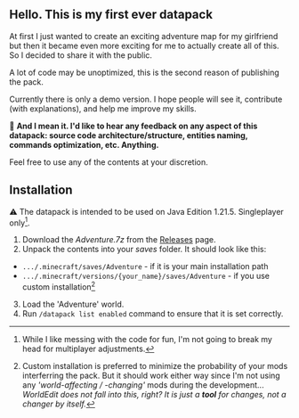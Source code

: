 ## Hello. This is my first ever datapack

At first I just wanted to create an exciting adventure map for my girlfriend but then it became even more exciting for me to actually create all of this.
So I decided to share it with the public.

A lot of code may be unoptimized, this is the second reason of publishing the pack.

Currently there is only a demo version. I hope people will see it, contribute (with explanations), and help me improve my skills.

:pushpin: **And I mean it. I'd like to hear any feedback on any aspect of this datapack: source code architecture/structure, entities naming, commands optimization, etc. Anything.**

Feel free to use any of the contents at your discretion.

## Installation

:warning: The datapack is intended to be used on Java Edition 1.21.5. Singleplayer only[^1].

1. Download the _Adventure.7z_ from the [Releases](https://github.com/bl1te/MCJ-datapack-attempt/releases) page.
2. Unpack the contents into your _saves_ folder. It should look like this:

- `.../.minecraft/saves/Adventure` - if it is your main installation path
- `.../.minecraft/versions/{your_name}/saves/Adventure` - if you use custom installation[^2]

3. Load the 'Adventure' world.
4. Run `/datapack list enabled` command to ensure that it is set correctly.

[^1]: While I like messing with the code for fun, I'm not going to break my head for multiplayer adjustments.
[^2]: Custom installation is preferred to minimize the probability of your mods interferring the pack. But it should work either way since I'm not using any _'world-affecting / -changing'_ mods during the development... _WorldEdit does not fall into this, right? It is just a **tool** for changes, not a changer by itself._
